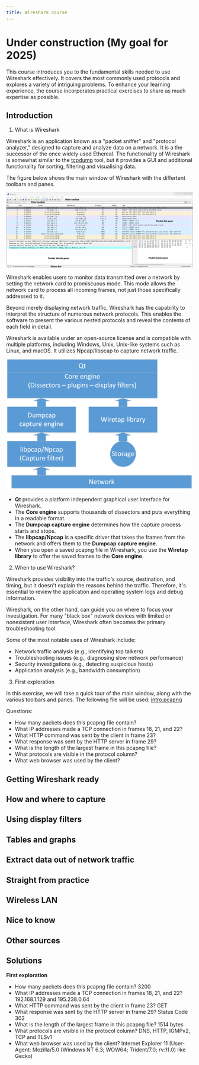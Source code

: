```yaml
---
title: Wireshark course
---
```


# Under construction (My goal for 2025)

This course introduces you to the fundamental skills needed to use Wireshark effectively. It covers the most commonly used protocols and explores a variety of intriguing problems. To enhance your learning experience, the course incorporates practical exercises to share as much expertise as possible.   

## Introduction
    
1. What is Wireshark

Wireshark is an application known as a "packet sniffer" and "protocol analyzer," designed to capture and analyze data on a network. It is a the successor of the once widely used Ethereal. The functionality of Wireshark is somewhat similar to the [tcpdump](https://www.tcpdump.org/) tool, but it provides a GUI and additional functionality for sorting, filtering and visualising data.   

The figure below shows the main window of Wireshark with the differtent toolbars and panes.   

![Success](./assets/main.png)

Wireshark enables users to monitor data transmitted over a network by setting the network card to promiscuous mode. This mode allows the network card to process all incoming frames, not just those specifically addressed to it.  

Beyond merely displaying network traffic, Wireshark has the capability to interpret the structure of numerous network protocols. This enables the software to present the various nested protocols and reveal the contents of each field in detail.   

Wireshark is available under an open-source license and is compatible with multiple platforms, including Windows, Unix, Unix-like systems such as Linux, and macOS. It utilizes Npcap/libpcap to capture network traffic.   

![Success](./assets/visual.png)

* **Qt** provides a platform independent graphical user interface for Wireshark.   
* The **Core engine** supports thousands of dissectors and puts everything in a readable format.   
* The **Dumpcap capture engine** determines how the capture process starts and stops.   
* The **libpcap/Npcap** is a specific driver that takes the frames from the network and offers them to the **Dumpcap capture engine**.   
* When you open a saved pcapng file in Wireshark, you use the **Wiretap library** to offer the saved frames to the **Core engine**.   

2. When to use Wireshark?

Wireshark provides visibility into the traffic's source, destination, and timing, but it doesn't explain the reasons behind the traffic. Therefore, it's essential to review the application and operating system logs and debug information.   

Wireshark, on the other hand, can guide you on where to focus your investigation. For many "black box" network devices with limited or nonexistent user interface, Wireshark often becomes the primary troubleshooting tool.   

Some of the most notable uses of Wireshark include:

* Network traffic analysis (e.g., identifying top talkers)
* Troubleshooting issues (e.g., diagnosing slow network performance)
* Security investigations (e.g., detecting suspicious hosts)
* Application analysis (e.g., bandwidth consumption)

3. First exploration

In this exercise, we will take a quick tour of the main window, along with the various toolbars and panes.
The following file will be used: [intro.pcapng](https://www.tomcordemans.net/intro.pcapng) 

Questions:
* How many packets does this pcapng file contain?
* What IP addresses made a TCP connection in frames 18, 21, and 22?
* What HTTP command was sent by the client in frame 23?
* What response was sent by the HTTP server in frame 29?
* What is the length of the largest frame in this pcapng file?
* What protocols are visible in the protocol column?
* What web browser was used by the client?


## Getting Wireshark ready

## How and where to capture

## Using display filters

## Tables and graphs

## Extract data out of network traffic

## Straight from practice

## Wireless LAN

## Nice to know

## Other sources

## Solutions

**First exploration**
* How many packets does this pcapng file contain? 3200
* What IP addresses made a TCP connection in frames 18, 21, and 22? 192.168.1.129 and 195.238.0.64
* What HTTP command was sent by the client in frame 23? GET
* What response was sent by the HTTP server in frame 29? Status Code 302
* What is the length of the largest frame in this pcapng file? 1514 bytes
* What protocols are visible in the protocol column? DNS, HTTP, IGMPv2, TCP and TLSv1
* What web browser was used by the client? Internet Explorer 11 (User-Agent: Mozilla/5.0 (Windows NT 6.3; WOW64; Trident/7.0; rv:11.0) like Gecko)